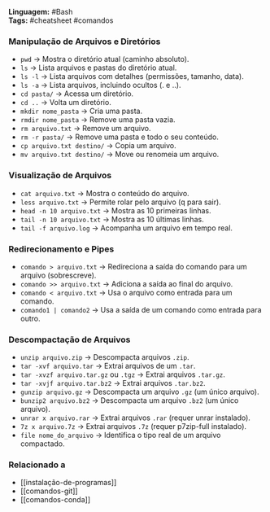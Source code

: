 
**Linguagem:** #Bash  
**Tags:** #cheatsheet #comandos
### Manipulação de Arquivos e Diretórios

- `pwd` → Mostra o diretório atual (caminho absoluto).
- `ls` → Lista arquivos e pastas do diretório atual.
- `ls -l` → Lista arquivos com detalhes (permissões, tamanho, data).
- `ls -a` → Lista arquivos, incluindo ocultos (. e ..).
- `cd pasta/` → Acessa um diretório.
- `cd ..` → Volta um diretório.
- `mkdir nome_pasta` → Cria uma pasta.
- `rmdir nome_pasta` → Remove uma pasta vazia.
- `rm arquivo.txt` → Remove um arquivo.
- `rm -r pasta/` → Remove uma pasta e todo o seu conteúdo.
- `cp arquivo.txt destino/` → Copia um arquivo.
- `mv arquivo.txt destino/` → Move ou renomeia um arquivo.

### Visualização de Arquivos

- `cat arquivo.txt` → Mostra o conteúdo do arquivo.
- `less arquivo.txt` → Permite rolar pelo arquivo (q para sair).
- `head -n 10 arquivo.txt` → Mostra as 10 primeiras linhas.
- `tail -n 10 arquivo.txt` → Mostra as 10 últimas linhas.
- `tail -f arquivo.log` → Acompanha um arquivo em tempo real.

### Redirecionamento e Pipes

- `comando > arquivo.txt` → Redireciona a saída do comando para um arquivo (sobrescreve).
- `comando >> arquivo.txt` → Adiciona a saída ao final do arquivo.
- `comando < arquivo.txt` → Usa o arquivo como entrada para um comando.
- `comando1 | comando2` → Usa a saída de um comando como entrada para outro.
### Descompactação de Arquivos

- `unzip arquivo.zip` → Descompacta arquivos `.zip`.
- `tar -xvf arquivo.tar` → Extrai arquivos de um `.tar`.
- `tar -xvzf arquivo.tar.gz` ou `.tgz` → Extrai arquivos `.tar.gz`.
- `tar -xvjf arquivo.tar.bz2` → Extrai arquivos `.tar.bz2`.
- `gunzip arquivo.gz` → Descompacta um arquivo `.gz` (um único arquivo).
- `bunzip2 arquivo.bz2` → Descompacta um arquivo `.bz2` (um único arquivo).
- `unrar x arquivo.rar` → Extrai arquivos `.rar` (requer unrar instalado).
- `7z x arquivo.7z` → Extrai arquivos `.7z` (requer p7zip-full instalado).
- `file nome_do_arquivo` → Identifica o tipo real de um arquivo compactado.

### Relacionado a

- [[instalação-de-programas]]
- [[comandos-git]]
- [[comandos-conda]]
